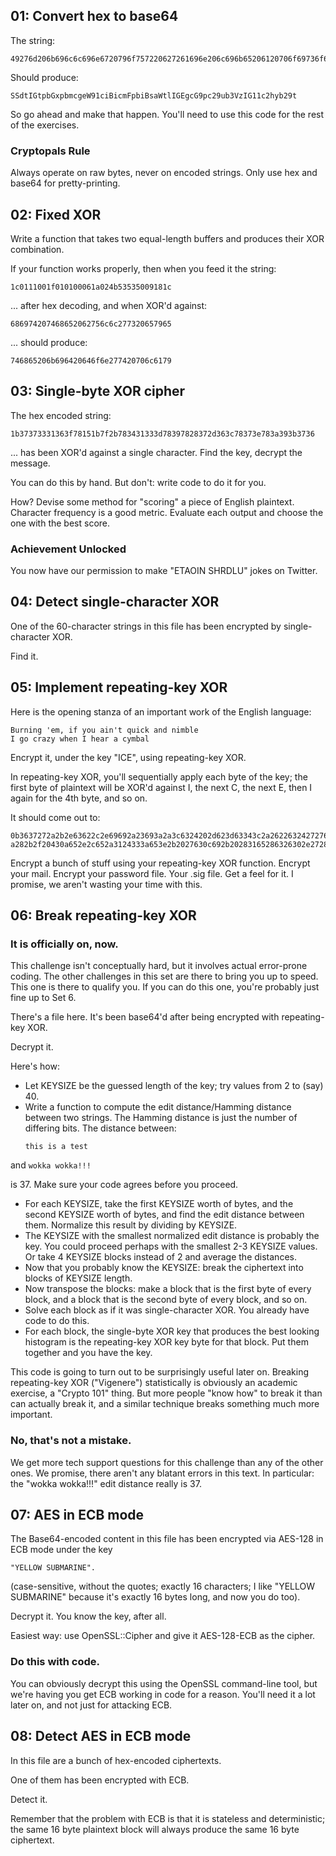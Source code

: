 ## 01: Convert hex to base64

The string:

```
49276d206b696c6c696e6720796f757220627261696e206c696b65206120706f69736f6e6f7573206d757368726f6f6d
```

Should produce:

```
SSdtIGtpbGxpbmcgeW91ciBicmFpbiBsaWtlIGEgcG9pc29ub3VzIG11c2hyb29t
```

So go ahead and make that happen. You'll need to use this code for the rest of the exercises.

### Cryptopals Rule
Always operate on raw bytes, never on encoded strings. Only use hex and base64 for pretty-printing.


## 02: Fixed XOR


Write a function that takes two equal-length buffers and produces their XOR combination.

If your function works properly, then when you feed it the string:

```
1c0111001f010100061a024b53535009181c
```
... after hex decoding, and when XOR'd against:

```
686974207468652062756c6c277320657965
```
... should produce:

```
746865206b696420646f6e277420706c6179
```


## 03: Single-byte XOR cipher


The hex encoded string:

```
1b37373331363f78151b7f2b783431333d78397828372d363c78373e783a393b3736
```

... has been XOR'd against a single character. Find the key, decrypt the message.

You can do this by hand. But don't: write code to do it for you.

How? Devise some method for "scoring" a piece of English plaintext. Character frequency is a good metric. Evaluate each output and choose the one with the best score.

### Achievement Unlocked

You now have our permission to make "ETAOIN SHRDLU" jokes on Twitter.


## 04: Detect single-character XOR


One of the 60-character strings in this file has been encrypted by single-character XOR.


Find it.


## 05: Implement repeating-key XOR


Here is the opening stanza of an important work of the English language:

```
Burning 'em, if you ain't quick and nimble
I go crazy when I hear a cymbal
```

Encrypt it, under the key "ICE", using repeating-key XOR.

In repeating-key XOR, you'll sequentially apply each byte of the key; the first byte of plaintext will be XOR'd against I, the next C, the next E, then I again for the 4th byte, and so on.

It should come out to:

```
0b3637272a2b2e63622c2e69692a23693a2a3c6324202d623d63343c2a26226324272765272
a282b2f20430a652e2c652a3124333a653e2b2027630c692b20283165286326302e27282f
```

Encrypt a bunch of stuff using your repeating-key XOR function. Encrypt your mail. Encrypt your password file. Your .sig file. Get a feel for it. I promise, we aren't wasting your time with this.


## 06: Break repeating-key XOR


### It is officially on, now.

This challenge isn't conceptually hard, but it involves actual error-prone coding. The other challenges in this set are there to bring you up to speed. This one is there to qualify you. If you can do this one, you're probably just fine up to Set 6.


There's a file here. It's been base64'd after being encrypted with repeating-key XOR.

Decrypt it.

Here's how:

- Let KEYSIZE be the guessed length of the key; try values from 2 to (say) 40.
- Write a function to compute the edit distance/Hamming distance between two strings. The Hamming distance is just the number of differing bits. The distance between:
    ```
    this is a test
    ```
and
    ```
    wokka wokka!!!
    ```

is 37. Make sure your code agrees before you proceed.

- For each KEYSIZE, take the first KEYSIZE worth of bytes, and the second KEYSIZE worth of bytes, and find the edit distance between them. Normalize this result by dividing by KEYSIZE.
- The KEYSIZE with the smallest normalized edit distance is probably the key. You could proceed perhaps with the smallest 2-3 KEYSIZE values. Or take 4 KEYSIZE blocks instead of 2 and average the distances.
- Now that you probably know the KEYSIZE: break the ciphertext into blocks of KEYSIZE length.
- Now transpose the blocks: make a block that is the first byte of every block, and a block that is the second byte of every block, and so on.
- Solve each block as if it was single-character XOR. You already have code to do this.
- For each block, the single-byte XOR key that produces the best looking histogram is the repeating-key XOR key byte for that block. Put them together and you have the key.

This code is going to turn out to be surprisingly useful later on. Breaking repeating-key XOR ("Vigenere") statistically is obviously an academic exercise, a "Crypto 101" thing. But more people "know how" to break it than can actually break it, and a similar technique breaks something much more important.

### No, that's not a mistake.

We get more tech support questions for this challenge than any of the other ones. We promise, there aren't any blatant errors in this text. In particular: the "wokka wokka!!!" edit distance really is 37.


## 07: AES in ECB mode


The Base64-encoded content in this file has been encrypted via AES-128 in ECB mode under the key

```
"YELLOW SUBMARINE".
```

(case-sensitive, without the quotes; exactly 16 characters; I like "YELLOW SUBMARINE" because it's exactly 16 bytes long, and now you do too).

Decrypt it. You know the key, after all.

Easiest way: use OpenSSL::Cipher and give it AES-128-ECB as the cipher.

### Do this with code.

You can obviously decrypt this using the OpenSSL command-line tool, but we're having you get ECB working in code for a reason. You'll need it a lot later on, and not just for attacking ECB.


## 08: Detect AES in ECB mode

In this file are a bunch of hex-encoded ciphertexts.

One of them has been encrypted with ECB.

Detect it.

Remember that the problem with ECB is that it is stateless and deterministic; the same 16 byte plaintext block will always produce the same 16 byte ciphertext.
